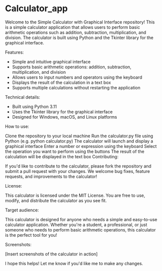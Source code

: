 # Calculator_app
Welcome to the Simple Calculator with Graphical Interface repository! This is a simple calculator application that allows users to perform basic arithmetic operations such as addition, subtraction, multiplication, and division. The calculator is built using Python and the Tkinter library for the graphical interface.

Features:

* Simple and intuitive graphical interface
* Supports basic arithmetic operations: addition, subtraction, multiplication, and division
* Allows users to input numbers and operators using the keyboard
* Displays the result of the calculation in a text box
* Supports multiple calculations without restarting the application

Technical details:

* Built using Python 3.11
* Uses the Tkinter library for the graphical interface
* Designed for Windows, macOS, and Linux platforms

How to use:

Clone the repository to your local machine
Run the calculator.py file using Python (e.g. python calculator.py)
The calculator will launch and display a graphical interface
Enter a number or expression using the keyboard
Select the operation you want to perform using the buttons
The result of the calculation will be displayed in the text box
Contributing:

If you'd like to contribute to the calculator, please fork the repository and submit a pull request with your changes. We welcome bug fixes, feature requests, and improvements to the calculator!

License:

This calculator is licensed under the MIT License. You are free to use, modify, and distribute the calculator as you see fit.

Target audience:

This calculator is designed for anyone who needs a simple and easy-to-use calculator application. Whether you're a student, a professional, or just someone who needs to perform basic arithmetic operations, this calculator is the perfect tool for you!

Screenshots:

[Insert screenshots of the calculator in action]

I hope this helps! Let me know if you'd like me to make any changes.
